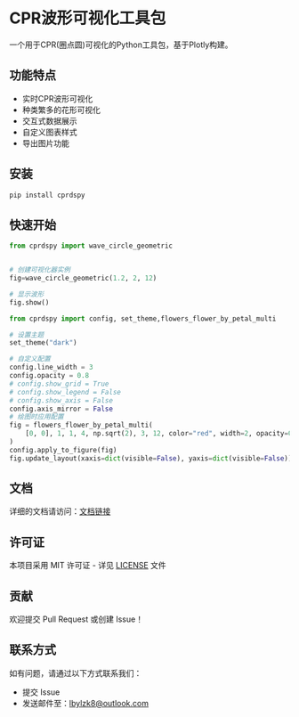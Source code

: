# CPR波形可视化工具包

一个用于CPR(圈点圆)可视化的Python工具包，基于Plotly构建。

## 功能特点

- 实时CPR波形可视化
- 种类繁多的花形可视化
- 交互式数据展示
- 自定义图表样式
- 导出图片功能

## 安装

```bash
pip install cprdspy
```

## 快速开始

```python
from cprdspy import wave_circle_geometric


# 创建可视化器实例
fig=wave_circle_geometric(1.2, 2, 12)

# 显示波形
fig.show()
```
```python
from cprdspy import config, set_theme,flowers_flower_by_petal_multi

# 设置主题
set_theme("dark")

# 自定义配置
config.line_width = 3
config.opacity = 0.8
# config.show_grid = True
# config.show_legend = False
# config.show_axis = False    
config.axis_mirror = False
# 绘图时应用配置
fig = flowers_flower_by_petal_multi(
    [0, 0], 1, 1, 4, np.sqrt(2), 3, 12, color="red", width=2, opacity=0.5
)
config.apply_to_figure(fig)
fig.update_layout(xaxis=dict(visible=False), yaxis=dict(visible=False))
```

## 文档

详细的文档请访问：[文档链接](https://github.com/lbylzk8/cprdspy#readme)

## 许可证

本项目采用 MIT 许可证 - 详见 [LICENSE](LICENSE) 文件

## 贡献

欢迎提交 Pull Request 或创建 Issue！

## 联系方式

如有问题，请通过以下方式联系我们：
- 提交 Issue
- 发送邮件至：lbylzk8@outlook.com